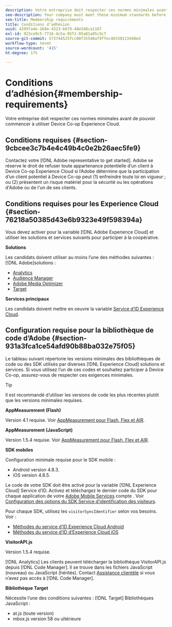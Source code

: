```yaml
---
description: Votre entreprise doit respecter ces normes minimales avant de pouvoir commencer à utiliser Device Co-op Experience Cloud.
seo-description: Your company must meet these minimum standards before you can start using the Experience Cloud Device Co-op.
seo-title: Membership requirements
title: Conditions d’adhésion
uuid: 4295fa4e-1b9e-4323-bb79-48e548ca1167
exl-id: 923ce9c5-7716-4c5a-95f2-05a81a05c9cf
source-git-commit: 573744525fcc00f35540af9ffec46530111940ed
workflow-type: tm+mt
source-wordcount: '415'
ht-degree: 17%

---
```


# Conditions d’adhésion{#membership-requirements}

Votre entreprise doit respecter ces normes minimales avant de pouvoir commencer à utiliser Device Co-op Experience Cloud.

## Conditions requises {#section-9cbcee3c7b4e4c49b4c0e2b26aec5fe9}

Contactez votre [!DNL Adobe representative to get started]. Adobe se réserve le droit de refuser toute appartenance potentielle d’un client à Device Co-op Experience Cloud si l’Adobe détermine que la participation d’un client potentiel à Device Co-op peut (1) enfreindre toute loi en vigueur ; ou (2) présentent un risque matériel pour la sécurité ou les opérations d&#39;Adobe ou de l&#39;un de ses clients.

## Conditions requises pour les Experience Cloud {#section-76218a50385d43e6b9323e49f598394a}

Vous devez activer pour la variable [!DNL Adobe Experience Cloud] et utiliser les solutions et services suivants pour participer à la coopérative.

**Solutions**

Les candidats doivent utiliser au moins l’une des méthodes suivantes : [!DNL Adobe]solutions :

* [Analytics](http://www.adobe.com/fr/marketing-cloud/web-analytics.html)
* [Audience Manager](http://www.adobe.com/fr/marketing-cloud/data-management-platform.html)
* [Adobe Media Optimizer](http://www.adobe.com/marketing-cloud/online-advertising-management.html)
* [Target](http://www.adobe.com/fr/marketing-cloud/testing-targeting.html)

**Services principaux**

Les candidats doivent mettre en oeuvre la variable [Service d’ID Experience Cloud](https://docs.adobe.com/content/help/fr-FR/id-service/using/home.html).

## Configuration requise pour la bibliothèque de code d’Adobe {#section-931a3fca1ce54afd90b88ba032e75f05}

Le tableau suivant répertorie les versions minimales des bibliothèques de code ou des SDK utilisés par diverses [!DNL Experience Cloud] solutions et services. Si vous utilisez l’un de ces codes et souhaitez participer à Device Co-op, assurez-vous de respecter ces exigences minimales.

>[!TIP]
>
>Il est recommandé d’utiliser les versions de code les plus récentes plutôt que les versions minimales requises.

**AppMeasurement (Flash)**

Version 4.1 requise. Voir [AppMeasurement pour Flash, Flex et AIR](https://github.com/AdobeDocs/analytics-1.4-apis/blob/master/docs/data-insertion-api/index.md).

**AppMeasurement (JavaScript)**

Version 1.5.4 requise. Voir [AppMeasurement pour Flash, Flex et AIR](https://docs.adobe.com/content/help/fr-FR/analytics/implementation/js/migrate-from-hcode.html).

**SDK mobiles**

Configuration minimale requise pour le SDK mobile :

* Android version 4.8.3.
* iOS version 4.8.5.

Le code de votre SDK doit être activé pour la variable [!DNL Experience Cloud] Service d’ID. Activez et téléchargez le dernier code du SDK pour chaque application de votre [Adobe Mobile Services](https://mobilemarketing.adobe.com/) compte . Voir [Configuration des options du SDK Service d’identification des visiteurs](https://docs.adobe.com/content/help/fr-FR/mobile-services/using/manage-app-settings-ug/configuring-app/t-config-visitor.html).

Pour chaque SDK, utilisez les `visitorSyncIdentifier` selon vos besoins. Voir :

* [Méthodes du service d’ID Experience Cloud Android](https://docs.adobe.com/content/help/en/mobile-services/android/experience-cloud-android/mcvid.html)
* [Méthodes du service d’ID d’Experience Cloud iOS](https://docs.adobe.com/content/help/en/mobile-services/ios/exp-cloud-ios/mcvid.html)

**VisitorAPI.js**

Version 1.5.4 requise.

[!DNL Analytics] Les clients peuvent télécharger la bibliothèque VisitorAPI.js depuis [!DNL Code Manager]. Il se trouve dans les fichiers JavaScript (nouveau) ou JavaScript (hérités). Contact [Assistance clientèle](https://helpx.adobe.com/fr/marketing-cloud/contact-support.html) si vous n’avez pas accès à [!DNL Code Manager].

**Bibliothèque Target**

Nécessite l’une des conditions suivantes : [!DNL Target] Bibliothèques JavaScript :

* at.js (toute version)
* mbox.js version 58 ou ultérieure
